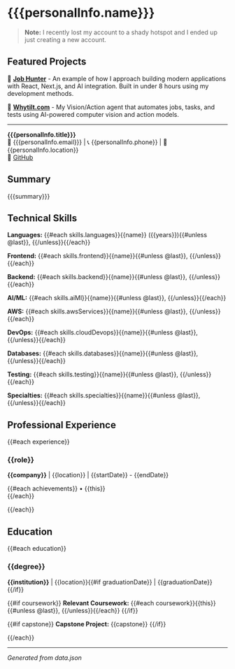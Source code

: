 # {{{personalInfo.name}}}

> **Note:** I recently lost my account to a shady hotspot and I ended up just creating a new account.

## Featured Projects

🚀 **[Job Hunter](https://github.com/ejokelly/job-hunter)** - An example of how I approach building modern applications with React, Next.js, and AI integration. Built in under 8 hours using my development methods.

🤖 **[Whytilt.com](https://whytilt.com)** - My Vision/Action agent that automates jobs, tasks, and tests using AI-powered computer vision and action models.

---

**{{{personalInfo.title}}}**  
📧 {{{personalInfo.email}}} | 📞 {{personalInfo.phone}} | 📍 {{personalInfo.location}}  
🔗 [GitHub]({{personalInfo.github}})

## Summary

{{{summary}}}

## Technical Skills

**Languages:** {{#each skills.languages}}{{name}} ({{years}}){{#unless @last}}, {{/unless}}{{/each}}

**Frontend:** {{#each skills.frontend}}{{name}}{{#unless @last}}, {{/unless}}{{/each}}

**Backend:** {{#each skills.backend}}{{name}}{{#unless @last}}, {{/unless}}{{/each}}

**AI/ML:** {{#each skills.aiMl}}{{name}}{{#unless @last}}, {{/unless}}{{/each}}

**AWS:** {{#each skills.awsServices}}{{name}}{{#unless @last}}, {{/unless}}{{/each}}

**DevOps:** {{#each skills.cloudDevops}}{{name}}{{#unless @last}}, {{/unless}}{{/each}}

**Databases:** {{#each skills.databases}}{{name}}{{#unless @last}}, {{/unless}}{{/each}}

**Testing:** {{#each skills.testing}}{{name}}{{#unless @last}}, {{/unless}}{{/each}}

**Specialties:** {{#each skills.specialties}}{{name}}{{#unless @last}}, {{/unless}}{{/each}}

## Professional Experience

{{#each experience}}
### {{role}}
**{{company}}** | {{location}} | {{startDate}} - {{endDate}}

{{#each achievements}}
• {{this}}  
{{/each}}


{{/each}}

## Education

{{#each education}}
### {{degree}}
**{{institution}}** | {{location}}{{#if graduationDate}} | {{graduationDate}}{{/if}}

{{#if coursework}}
**Relevant Coursework:** {{#each coursework}}{{this}}{{#unless @last}}, {{/unless}}{{/each}}
{{/if}}

{{#if capstone}}
**Capstone Project:** {{capstone}}
{{/if}}

{{/each}}

---
*Generated from data.json*